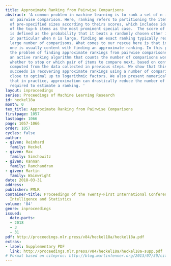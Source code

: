 ```yaml
---
title: Approximate Ranking from Pairwise Comparisons
abstract: 'A common problem in machine learning is to rank a set of n items based
  on pairwise comparison. Here, ranking refers to partitioning the items into sets
  of pre-specified sizes according to theirs scores, which includes identification
  of the top-k items as the most prominent special case.  The score of a given item
  is defined as the probability that it beats a randomly chosen other item.  In practice,
  in particular when n is large, finding an exact ranking typically requires a prohibitively
  large number of comparisons. What comes to our rescue here is that in practice,
  one is usually content with finding an approximate ranking. In this paper we consider
  the problem of finding approximate rankings from pairwise comparisons. We analyze
  an active ranking algorithm that counts the number of comparisons won, and decides
  whether to stop or which pair of items to compare next, based on confidence intervals
  computed from the data collected in previous steps. We show that this algorithm
  succeeds in recovering approximate rankings using a number of comparisons that is
  close to optimal up to logarithmic factors. We also present numerical results, showing
  that in practice, approximation can drastically reduce the number of comparisons
  required to estimate a ranking. '
layout: inproceedings
series: Proceedings of Machine Learning Research
id: heckel18a
month: 0
tex_title: Approximate Ranking from Pairwise Comparisons
firstpage: 1057
lastpage: 1066
page: 1057-1066
order: 1057
cycles: false
author:
- given: Reinhard
  family: Heckel
- given: Max
  family: Simchowitz
- given: Kannan
  family: Ramchandran
- given: Martin
  family: Wainwright
date: 2018-03-31
address: 
publisher: PMLR
container-title: Proceedings of the Twenty-First International Conference on Artificial
  Intelligence and Statistics
volume: '84'
genre: inproceedings
issued:
  date-parts:
  - 2018
  - 3
  - 31
pdf: http://proceedings.mlr.press/v84/heckel18a/heckel18a.pdf
extras:
- label: Supplementary PDF
  link: http://proceedings.mlr.press/v84/heckel18a/heckel18a-supp.pdf
# Format based on citeproc: http://blog.martinfenner.org/2013/07/30/citeproc-yaml-for-bibliographies/
---
```


